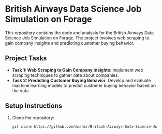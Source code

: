 # British Airways Data Science Job Simulation on Forage

This repository contains the code and analysis for the British Airways Data Science Job Simulation on Forage. The project involves web scraping to gain company insights and predicting customer buying behavior.

## Project Tasks
- **Task 1: Web Scraping to Gain Company Insights**: Implement web scraping techniques to gather data about companies.
- **Task 2: Predicting Customer Buying Behavior**: Develop and evaluate machine learning models to predict customer buying behavior based on the data.

## Setup Instructions
1. Clone the repository:
   ```bash
   git clone https://github.com/smahsr/British-Airways-Data-Science-Job-Simulation-on-Forage.git
